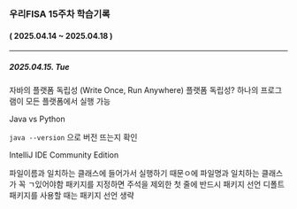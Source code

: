 ### 우리FISA 15주차 학습기록

#### ( 2025.04.14 ~ 2025.04.18 )

---

##### 2025.04.15. Tue

자바의 플랫폼 독립성
(Write Once, Run Anywhere)
플랫폼 독립성? 하나의 프로그램이 모든 플랫폼에서 실행 가능

Java vs Python


`java --version` 으로 버전 뜨는지 확인

IntelliJ IDE Community Edition

파일이름과 일치하는 클래스에 들어가서 실행하기 때문ㅇ에 파일명과 일치하는 클래스가 꼭 ㄱ있어야함
패키지를 지정하면 주석을 제외한 첫 줄에 반드시 패키지 선언
디폴트 패키지를 사용할 때는 패키지 선언 생략